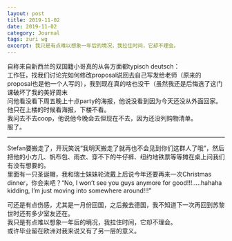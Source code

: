 ```yaml
---
layout: post
title: 2019-11-02
date: 2019-11-02
category: Journal
tags: zuri wg
excerpt: 我只是有点难以想象一年后的境况，我拉住时间，它却不理会。
---
```


自称来自新西兰的双国籍小哥真的从各方面都typisch deutsch：  
工作狂，找我们讨论完如何修改proposal说回去自己写发给老师（原来的proposal也是他一个人写的），我到现在真的啥也没干（虽然我还是后悔选了这门课破坏了我的美好周末  
问他看没看下周五晚上十点party的海报，他说没看到因为今天还没从外面回家。他只在上楼的时候看海报，下楼不看。  
我问去不去coop，他说他今晚会去但现在不去，因为还没列购物清单。  
服了。

---
Stefan要搬走了，开玩笑说“我明天搬走了就再也不会见到你们这群人了哦”，然后把他的小方几、帆布包、雨衣、穿不下的牛仔裤、纽约地铁票等等摊在桌上问我们有没有想要的。  
里面有一只圣诞帽，我和瑞士妹妹轮流戴上后说今年还要再来一次Christmas dinner，你会来吧？“No, I won’t see you guys anymore for good!!!…..hahaha kidding, I’m just moving into somewhere around!!!”  

可还是有点伤感，尤其是一月份回国，之后搬去德国，我不知道下一次再回到苏黎世时还有多少室友还在。  
我只是有点难以想象一年后的境况，我拉住时间，它却不理会。  
或许毕业留在欧洲对我来说又有了另一层的意义。